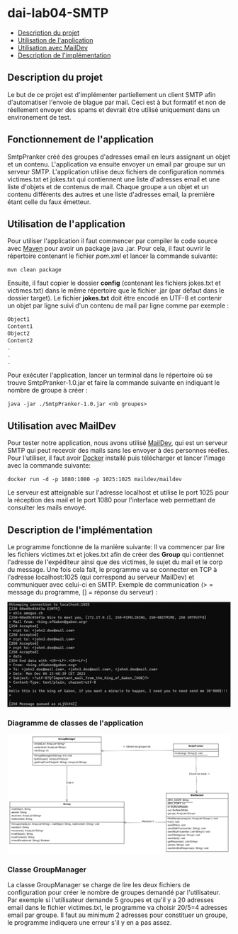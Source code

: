 # dai-lab04-SMTP
- [Description du projet](#description-du-projet)
- [Utilisation de l'application](#utilisation-de-lapplication)
- [Utilisation avec MailDev](#utilisation-avec-maildev)
- [Description de l'implémentation](#description-de-limplémentation)

## Description du projet
Le but de ce projet est d'implémenter partiellement un client SMTP afin d'automatiser l'envoie de blague par mail. Ceci est à but formatif et non de réellement envoyer des spams et devrait être utilisé uniquement dans un environement de test.

## Fonctionnement de l'application
SmtpPranker créé des groupes d'adresses email en leurs assignant un objet et un contenu. L'application va ensuite envoyer un email par groupe sur un serveur SMTP.
L'application utilise deux fichiers de configuration nommés victimes.txt et jokes.txt qui contiennent une liste d'adresses email et une liste d'objets et de contenus de mail.
Chaque groupe a un objet et un contenu différents des autres et une liste d'adresses email, la première étant celle du faux émetteur.

## Utilisation de l'application
Pour utiliser l'application il faut commencer par compiler le code source avec [Maven](https://maven.apache.org) pour avoir un package java .jar. Pour cela, il faut ouvrir le répertoire contenant le fichier *pom.xml* et lancer la commande suivante:
```
mvn clean package
```

Ensuite, il faut copier le dossier **config** (contenant les fichiers jokes.txt et victimes.txt) dans le même répertoire que le fichier .jar (par défaut dans le dossier target). Le fichier **jokes.txt** doit être encodé en UTF-8 et contenir un objet par ligne suivi d'un contenu de mail par ligne comme par exemple :
```
Object1
Content1
Object2
Content2
.
.
.
```
Pour exécuter l'application, lancer un terminal dans le répertoire où se trouve SmtpPranker-1.0.jar et faire la commande suivante en indiquant le nombre de groupe à créer :
```
java -jar ./SmtpPranker-1.0.jar <nb groupes>
```

## Utilisation avec MailDev
Pour tester notre application, nous avons utilisé [MailDev](https://maildev.github.io/maildev/), qui est un serveur SMTP qui peut recevoir des mails sans les envoyer à des personnes réelles. Pour l'utiliser, il faut avoir [Docker](https://www.docker.com/) installé puis télécharger et lancer l'image avec la commande suivante:
```
docker run -d -p 1080:1080 -p 1025:1025 maildev/maildev
```

Le serveur est atteignable sur l'adresse localhost et utilise le port 1025 pour la réception des mail et le port 1080 pour l'interface web permettant de consulter les mails envoyé.


## Description de l'implémentation
Le programme fonctionne de la manière suivante: Il va commencer par lire les fichiers victimes.txt et jokes.txt afin de créer des **Group** qui contiennet l'adresse de l'expéditeur ainsi que des victimes, le sujet du mail et le corp du message. Une fois cela fait, le programme va se connecter en TCP à l'adresse localhost:1025 (qui correspond au serveur MailDev) et communiquer avec celui-ci en SMTP.
Exemple de communication (> = message du programme, [] = réponse du serveur) :

![exemple communication](./images/exemple-communication.png)

### Diagramme de classes de l'application
![diagramme de classes](./images/uml.png)

### Classe GroupManager
La classe GroupManager se charge de lire les deux fichiers de configuration pour créer le nombre de groupes demandé par l'utilisateur. 
Par exemple si l'utilisateur demande 5 groupes et qu'il y a 20 adresses email dans le fichier victimes.txt, le programme va choisir 20/5=4 adresses email par groupe. 
Il faut au minimum 2 adresses pour constituer un groupe, le programme indiquera une erreur s'il y en a pas assez.
